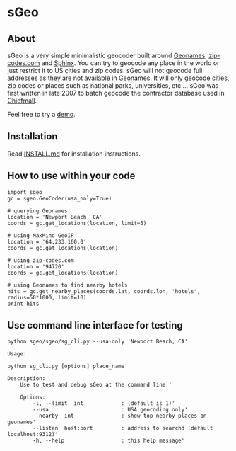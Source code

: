 ﻿sGeo
====

About
-----

sGeo is a very simple minimalistic geocoder built around [Geonames](http://www.geonames.org/), [zip-codes.com](http://www.zip-codes.com/) and [Sphinx](http://sphinxsearch.com/). You can try to geocode any place in the world or just restrict it to US cities and zip codes. sGeo will not geocode full addresses as they are not available in Geonames. It will only geocode cities, zip codes or places such as national parks, universities, etc ... sGeo was first written in late 2007 to batch geocode the contractor database used in [Chiefmall](http://www.chiefmall.com). 

Feel free to try a [demo](http://sgeo.ksikes.org).

Installation
-------------

Read [INSTALL.md](https://github.com/alexksikes/sGeo/blob/master/INSTALL.md) for installation instructions.

How to use within your code
----------------------------

    import sgeo
    gc = sgeo.GeoCoder(usa_only=True)
    
    # querying Geonames
    location = 'Newport Beach, CA'
    coords = gc.get_locations(location, limit=5)
    
    # using MaxMind GeoIP
    location = '64.233.160.0'
    coords = gc.get_locations(location)
    
    # using zip-codes.com
    location = '94720'
    coords = gc.get_locations(location)
    
    # using Geonames to find nearby hotels
    hits = gc.get_nearby_places(coords.lat, coords.lon, 'hotels', radius=50*1000, limit=10)
    print hits

Use command line interface for testing
---------------------------------------

    python sgeo/sgeo/sg_cli.py --usa-only 'Newport Beach, CA'
    
    Usage:

    python sg_cli.py [options] place_name'

    Description:'
        Use to test and debug sGeo at the command line.'

        Options:'
            -l, --limit  int            : (default is 1)'
            --usa                       : USA geocoding only'
            --nearby  int               : show top nearby places on geonames'
            --listen  host:port         : address to searchd (default localhost:9312)'
            -h, --help                  : this help message'
